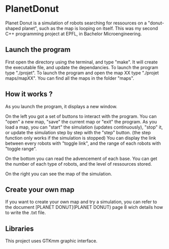 # PlanetDonut
Planet Donut is a simulation of robots searching for ressources on a "donut-shaped planet", such as the map is looping on itself.
This was my second C++ programming project at EPFL, in Bachelor Microengineering.

## Launch the program
First open the directory using the terminal, and type "make". It will create the executable file, and update the dependancies.
To launch the program type "./projet".
To launch the program and open the map XX type "./projet maps/mapXX". You can find all the maps in the folder "maps".

## How it works ?
As you launch the program, it displays a new window.

On the left you got a set of buttons to interact with the program.
You can "open" a new map, "save" the current map or "exit" the program.
As you load a map, you can "start" the simulation (updates continuously), "stop" it, or update the simulation step by step with the "step" button. (the step function only works if the simulation is stopped)
You can display the link between every robots with "toggle link", and the range of each robots with "toggle range".

On the bottom you can read the advencement of each base. You can get the number of each type of robots, and the level of ressources stored.

On the right you can see the map of the simulation.

## Create your own map
If you want to create your own map and try a simulation, you can refer to the document [PLANET DONUT](PLANET DONUT) page 8 wich details how to write the .txt file.

## Libraries
This project uses GTKmm graphic interface.
